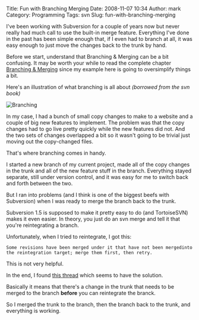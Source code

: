Title: Fun with Branching  Merging
Date: 2008-11-07 10:34
Author: mark
Category: Programming
Tags: svn
Slug: fun-with-branching-merging

I've been working with Subversion for a couple of years now but never
really had much call to use the built-in merge feature. Everything I've
done in the past has been simple enough that, if I even had to branch at
all, it was easy enough to just move the changes back to the trunk by
hand.



Before we start, understand that Branching & Merging can be a bit
confusing. It may be worth your while to read the complete chapter
[Branching & Merging][] since my example here is going to oversimplify
things a bit.



Here's an illustration of what branching is all about *(borrowed from
the svn book)*



![Branching][]



In my case, I had a bunch of small copy changes to make to a website and
a couple of big new features to implement. The problem was that the copy
changes had to go live pretty quickly while the new features did not.
And the two sets of changes overlapped a bit so it wasn't going to be
trivial just moving out the copy-changed files.



That's where branching comes in handy.



I started a new branch of my current project, made all of the copy
changes in the trunk and all of the new feature stuff in the branch.
Everything stayed separate, still under version control, and it was easy
for me to switch back and forth between the two.



But I ran into problems (and I think is one of the biggest beefs with
Subversion) when I was ready to merge the branch back to the trunk.



Subversion 1.5 is supposed to make it pretty easy to do (and
TortoiseSVN) makes it even easier. In theory, you just do an svn merge
and tell it that you're reintegrating a branch.



Unfortunately, when I tried to reintegrate, I got this:




    Some revisions have been merged under it that have not been mergedinto the reintegration target; merge them first, then retry.



This is not very helpful.



In the end, I found [this thread][] which seems to have the solution.



Basically it means that there's a change in the trunk that needs to be
merged to the branch **before** you can reintegrate the branck.



So I merged the trunk to the branch, then the branch back to the trunk,
and everything is working.



  [Branching & Merging]: https://svnbook.red-bean.com/en/1.5/svn.branchmerge.html
  [Branching]: https://farm4.static.flickr.com/3182/3009862333_f54f22c558_o.png
  [this thread]: https://www.nabble.com/Trouble-using-Svn-merge---reintegrate-td19502890.html
